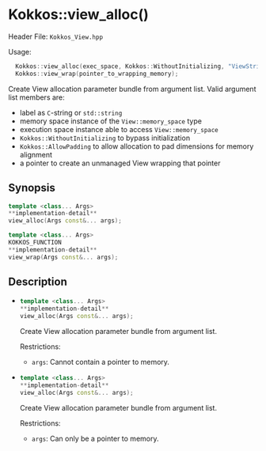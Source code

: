 # Kokkos::view_alloc()

Header File: `Kokkos_View.hpp`

Usage:
```c++
  Kokkos::view_alloc(exec_space, Kokkos::WithoutInitializing, "ViewString");
  Kokkos::view_wrap(pointer_to_wrapping_memory);
```

Create View allocation parameter bundle from argument list. Valid argument list members are:
 * label as `C`-string or `std::string`
 * memory space instance of the `View::memory_space` type
 * execution space instance able to access `View::memory_space`
 * `Kokkos::WithoutInitializing` to bypass initialization
 * `Kokkos::AllowPadding` to allow allocation to pad dimensions for memory alignment
 * a pointer to create an unmanaged View wrapping that pointer

## Synopsis

```cpp
template <class... Args>
**implementation-detail**
view_alloc(Args const&... args);

template <class... Args>
KOKKOS_FUNCTION
**implementation-detail**
view_wrap(Args const&... args);
```

## Description

* ```cpp
  template <class... Args>
  **implementation-detail**
  view_alloc(Args const&... args);
  ```
  Create View allocation parameter bundle from argument list.

  Restrictions:
  * `args`: Cannot contain a pointer to memory.

* ```cpp
  template <class... Args>
  **implementation-detail**
  view_alloc(Args const&... args);
  ```
  Create View allocation parameter bundle from argument list.

  Restrictions:
  * `args`: Can only be a pointer to memory.
